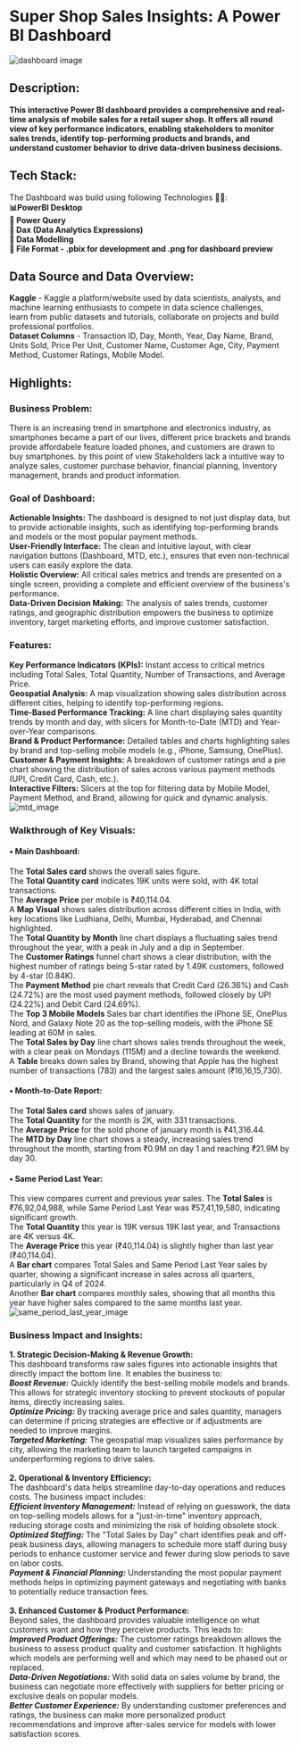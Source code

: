 # Super Shop Sales Insights: A Power BI Dashboard
<img alt="dashboard image" src="https://github.com/tanmay-changade/Mobile-Sales-Dashboard-PowerBI/blob/main/Dashboard%20(Mobile%20Sales%20Analysis).png"/>

## Description:
<b>This interactive Power BI dashboard provides a comprehensive and real-time analysis of mobile sales for a retail super shop. 
It offers all round view of key performance indicators, enabling stakeholders to monitor sales trends, identify top-performing products and brands, 
and understand customer behavior to drive data-driven business decisions.</b>

## Tech Stack:
The Dashboard was build using following Technologies 🧑‍💻:<br>
<b>
📊PowerBI Desktop<br>
📝 Power Query<br>
🧠 Dax (Data Analytics Expressions)<br>
📅 Data Modelling<br>
📂 File Format - .pbix for development and .png for dashboard preview</b>

## Data Source and Data Overview:
<b>Kaggle</b> - Kaggle a platform/website used by data scientists, analysts, and machine learning enthusiasts to compete in data science challenges,<br> learn from public datasets and tutorials, collaborate on projects and build professional portfolios.<br>
<b>Dataset Columns</b> - Transaction ID, Day, Month, Year, Day Name, Brand, Units Sold, Price Per Unit, Customer Name, Customer Age, City, Payment Method, Customer Ratings, Mobile Model.

## Highlights:
<h3>Business Problem:</h3>
There is an increasing trend in smartphone and electronics industry, as smartphones became a part of our lives, different price brackets and brands provide affordabele feature loaded phones, and customers are drawn to buy smartphones.   
by this point of view Stakeholders lack a intuitive way to analyze sales, customer purchase behavior, financial planning, Inventory management, brands and product information.
<h3>Goal of Dashboard:</h3>
<b>Actionable Insights:</b> The dashboard is designed to not just display data, but to provide actionable insights, such as identifying top-performing brands and models or the most popular payment methods.<br>
<b>User-Friendly Interface:</b> The clean and intuitive layout, with clear navigation buttons (Dashboard, MTD, etc.), ensures that even non-technical users can easily explore the data.<br>
<b>Holistic Overview:</b> All critical sales metrics and trends are presented on a single screen, providing a complete and efficient overview of the business's performance.<br>
<b>Data-Driven Decision Making:</b> The analysis of sales trends, customer ratings, and geographic distribution empowers the business to optimize inventory, target marketing efforts, and improve customer satisfaction.
<h3>Features:</h3>
<b>Key Performance Indicators (KPIs):</b> Instant access to critical metrics including Total Sales, Total Quantity, Number of Transactions, and Average Price.<br>
<b>Geospatial Analysis:</b> A map visualization showing sales distribution across different cities, helping to identify top-performing regions.<br>
<b>Time-Based Performance Tracking:</b> A line chart displaying sales quantity trends by month and day, with slicers for Month-to-Date (MTD) and Year-over-Year comparisons.<br>
<b>Brand & Product Performance:</b> Detailed tables and charts highlighting sales by brand and top-selling mobile models (e.g., iPhone, Samsung, OnePlus).<br>
<b>Customer & Payment Insights:</b> A breakdown of customer ratings and a pie chart showing the distribution of sales across various payment methods (UPI, Credit Card, Cash, etc.).<br>
<b>Interactive Filters:</b> Slicers at the top for filtering data by Mobile Model, Payment Method, and Brand, allowing for quick and dynamic analysis.
<br>
<img alt="mtd_image" src="https://github.com/tanmay-changade/Mobile-Sales-Dashboard-PowerBI/blob/main/MTD%20(Mobile%20Sales%20Analysis).png"/>
<h3>Walkthrough of Key Visuals:</h3>
<h4>• Main Dashboard:</h4>
The <b>Total Sales card</b> shows the overall sales figure.<br>
The <b>Total Quantity card</b> indicates 19K units were sold, with 4K total transactions.<br>
The <b>Average Price</b> per mobile is ₹40,114.04.<br>
A <b>Map Visual</b> shows sales distribution across different cities in India, with key locations like Ludhiana, Delhi, Mumbai, Hyderabad, and Chennai highlighted.<br>
The <b>Total Quantity by Month</b> line chart displays a fluctuating sales trend throughout the year, with a peak in July and a dip in September.<br>
The <b>Customer Ratings</b> funnel chart shows a clear distribution, with the highest number of ratings being 5-star rated by 1.49K customers, followed by 4-star (0.84K).<br>
The <b>Payment Method</b> pie chart reveals that Credit Card (26.36%) and Cash (24.72%) are the most used payment methods, followed closely by UPI (24.22%) and Debit Card (24.69%).<br>
The <b>Top 3 Mobile Models</b> Sales bar chart identifies the iPhone SE, OnePlus Nord, and Galaxy Note 20 as the top-selling models, with the iPhone SE leading at 60M in sales.<br>
The <b>Total Sales by Day</b> line chart shows sales trends throughout the week, with a clear peak on Mondays (115M) and a decline towards the weekend.<br>
A <b>Table</b> breaks down sales by Brand, showing that Apple has the highest number of transactions (783) and the largest sales amount (₹16,16,15,730).<br>
<h4>• Month-to-Date Report:</h4>
The <b>Total Sales card</b> shows sales of january.<br>
The <b>Total Quantity</b> for the month is 2K, with 331 transactions.<br>
The <b>Average Price</b> for the sold phone of january month is ₹41,316.44.<br>
The <b>MTD by Day</b> line chart shows a steady, increasing sales trend throughout the month, starting from ₹0.9M on day 1 and reaching ₹21.9M by day 30.<br>
<h4>• Same Period Last Year:</h4>
This view compares current and previous year sales. 
The <b>Total Sales</b> is ₹76,92,04,988, while Same Period Last Year was ₹57,41,19,580, indicating significant growth.<br>
The <b>Total Quantity</b> this year is 19K versus 19K last year, and Transactions are 4K versus 4K.<br>
The <b>Average Price</b> this year (₹40,114.04) is slightly higher than last year (₹40,114.04).<br>
A <b>Bar chart</b> compares Total Sales and Same Period Last Year sales by quarter, showing a significant increase in sales across all quarters, particularly in Q4 of 2024.<br>
Another <b>Bar chart</b> compares monthly sales, showing that all months this year have higher sales compared to the same months last year.<br>
<img alt="same_period_last_year_image" src="https://github.com/tanmay-changade/Mobile-Sales-Dashboard-PowerBI/blob/main/Same%20Period%20Last%20Year%20(Mobile%20Sales%20Analysis).png"/>
<h3>Business Impact and Insights:</h3>
<b>1. Strategic Decision-Making & Revenue Growth:</b><br>
This dashboard transforms raw sales figures into actionable insights that directly impact the bottom line. It enables the business to:<br>
<b><i>Boost Revenue:</i></b> Quickly identify the best-selling mobile models and brands. This allows for strategic inventory stocking to prevent stockouts of popular items, directly increasing sales.<br>
<b><i>Optimize Pricing:</i></b> By tracking average price and sales quantity, managers can determine if pricing strategies are effective or if adjustments are needed to improve margins.<br>
<b><i>Targeted Marketing:</i></b> The geospatial map visualizes sales performance by city, allowing the marketing team to launch targeted campaigns in underperforming regions to drive sales.<br>
<br>
<b>2. Operational & Inventory Efficiency:</b><br>
The dashboard's data helps streamline day-to-day operations and reduces costs. The business impact includes:<br>
<b><i>Efficient Inventory Management:</i></b> Instead of relying on guesswork, the data on top-selling models allows for a "just-in-time" inventory approach, reducing storage costs and minimizing the risk of holding obsolete stock.<br>
<b><i>Optimized Staffing:</i></b> The "Total Sales by Day" chart identifies peak and off-peak business days, allowing managers to schedule more staff during busy periods to enhance customer service and fewer during slow periods to save on labor costs.<br>
<b><i>Payment & Financial Planning:</i></b> Understanding the most popular payment methods helps in optimizing payment gateways and negotiating with banks to potentially reduce transaction fees.<br>
<br>
<b>3. Enhanced Customer & Product Performance:</b><br>
Beyond sales, the dashboard provides valuable intelligence on what customers want and how they perceive products. This leads to:<br>
<b><i>Improved Product Offerings:</i></b> The customer ratings breakdown allows the business to assess product quality and customer satisfaction. It highlights which models are performing well and which may need to be phased out or replaced.<br>
<b><i>Data-Driven Negotiations:</i></b> With solid data on sales volume by brand, the business can negotiate more effectively with suppliers for better pricing or exclusive deals on popular models.<br>
<b><i>Better Customer Experience:</i></b> By understanding customer preferences and ratings, the business can make more personalized product recommendations and improve after-sales service for models with lower satisfaction scores.
